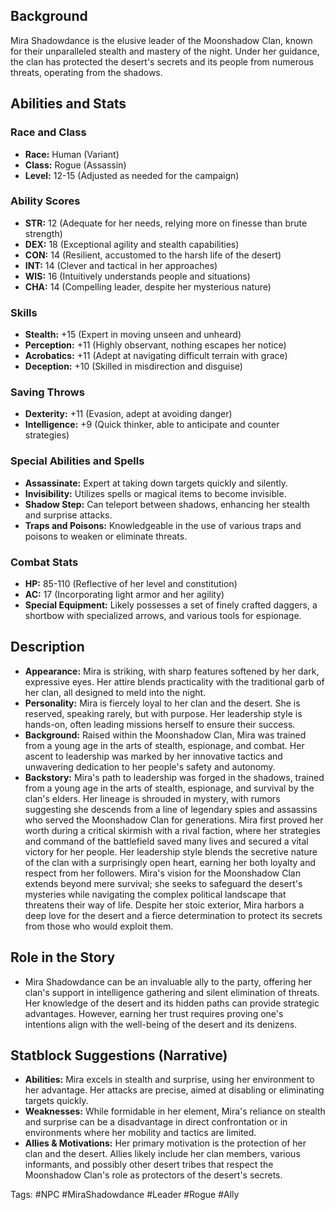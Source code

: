 
## Background
Mira Shadowdance is the elusive leader of the Moonshadow Clan, known for their unparalleled stealth and mastery of the night. Under her guidance, the clan has protected the desert's secrets and its people from numerous threats, operating from the shadows.

## Abilities and Stats

### Race and Class
- **Race:** Human (Variant)
- **Class:** Rogue (Assassin)
- **Level:** 12-15 (Adjusted as needed for the campaign)

### Ability Scores
- **STR:** 12 (Adequate for her needs, relying more on finesse than brute strength)
- **DEX:** 18 (Exceptional agility and stealth capabilities)
- **CON:** 14 (Resilient, accustomed to the harsh life of the desert)
- **INT:** 14 (Clever and tactical in her approaches)
- **WIS:** 16 (Intuitively understands people and situations)
- **CHA:** 14 (Compelling leader, despite her mysterious nature)

### Skills
- **Stealth:** +15 (Expert in moving unseen and unheard)
- **Perception:** +11 (Highly observant, nothing escapes her notice)
- **Acrobatics:** +11 (Adept at navigating difficult terrain with grace)
- **Deception:** +10 (Skilled in misdirection and disguise)

### Saving Throws
- **Dexterity:** +11 (Evasion, adept at avoiding danger)
- **Intelligence:** +9 (Quick thinker, able to anticipate and counter strategies)

### Special Abilities and Spells
- **Assassinate:** Expert at taking down targets quickly and silently.
- **Invisibility:** Utilizes spells or magical items to become invisible.
- **Shadow Step:** Can teleport between shadows, enhancing her stealth and surprise attacks.
- **Traps and Poisons:** Knowledgeable in the use of various traps and poisons to weaken or eliminate threats.

### Combat Stats
- **HP:** 85-110 (Reflective of her level and constitution)
- **AC:** 17 (Incorporating light armor and her agility)
- **Special Equipment:** Likely possesses a set of finely crafted daggers, a shortbow with specialized arrows, and various tools for espionage.

## Description
- **Appearance:** Mira is striking, with sharp features softened by her dark, expressive eyes. Her attire blends practicality with the traditional garb of her clan, all designed to meld into the night.
- **Personality:** Mira is fiercely loyal to her clan and the desert. She is reserved, speaking rarely, but with purpose. Her leadership style is hands-on, often leading missions herself to ensure their success.
- **Background:** Raised within the Moonshadow Clan, Mira was trained from a young age in the arts of stealth, espionage, and combat. Her ascent to leadership was marked by her innovative tactics and unwavering dedication to her people's safety and autonomy.
- **Backstory:** Mira's path to leadership was forged in the shadows, trained from a young age in the arts of stealth, espionage, and survival by the clan's elders. Her lineage is shrouded in mystery, with rumors suggesting she descends from a line of legendary spies and assassins who served the Moonshadow Clan for generations. Mira first proved her worth during a critical skirmish with a rival faction, where her strategies and command of the battlefield saved many lives and secured a vital victory for her people. Her leadership style blends the secretive nature of the clan with a surprisingly open heart, earning her both loyalty and respect from her followers. Mira's vision for the Moonshadow Clan extends beyond mere survival; she seeks to safeguard the desert's mysteries while navigating the complex political landscape that threatens their way of life. Despite her stoic exterior, Mira harbors a deep love for the desert and a fierce determination to protect its secrets from those who would exploit them.

## Role in the Story
- Mira Shadowdance can be an invaluable ally to the party, offering her clan's support in intelligence gathering and silent elimination of threats. Her knowledge of the desert and its hidden paths can provide strategic advantages. However, earning her trust requires proving one's intentions align with the well-being of the desert and its denizens.

## Statblock Suggestions (Narrative)
- **Abilities:** Mira excels in stealth and surprise, using her environment to her advantage. Her attacks are precise, aimed at disabling or eliminating targets quickly.
- **Weaknesses:** While formidable in her element, Mira's reliance on stealth and surprise can be a disadvantage in direct confrontation or in environments where her mobility and tactics are limited.
- **Allies & Motivations:** Her primary motivation is the protection of her clan and the desert. Allies likely include her clan members, various informants, and possibly other desert tribes that respect the Moonshadow Clan's role as protectors of the desert's secrets.

Tags: #NPC #MiraShadowdance #Leader #Rogue #Ally
